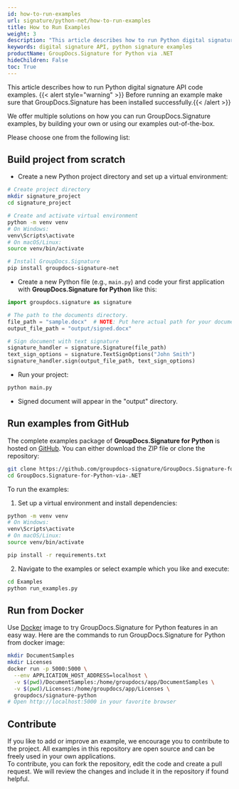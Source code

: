 ```yaml
---
id: how-to-run-examples
url: signature/python-net/how-to-run-examples
title: How to Run Examples
weight: 3
description: "This article describes how to run Python digital signature API code examples. We offer multiple solutions on how you can run GroupDocs.Signature examples, by building your own or using our examples out-of-the-box."
keywords: digital signature API, python signature examples
productName: GroupDocs.Signature for Python via .NET
hideChildren: False 
toc: True
---
```

This article describes how to run Python digital signature API code examples.
{{< alert style="warning" >}} Before running an example make sure that GroupDocs.Signature has been installed successfully.{{< /alert >}}

We offer multiple solutions on how you can run GroupDocs.Signature examples, by building your own or using our examples out-of-the-box.

Please choose one from the following list:

## Build project from scratch

* Create a new Python project directory and set up a virtual environment:

```bash
# Create project directory
mkdir signature_project
cd signature_project

# Create and activate virtual environment
python -m venv venv
# On Windows:
venv\Scripts\activate
# On macOS/Linux:
source venv/bin/activate

# Install GroupDocs.Signature
pip install groupdocs-signature-net
```

* Create a new Python file (e.g., `main.py`) and code your first application with **GroupDocs.Signature for Python** like this:

```python
import groupdocs.signature as signature

# The path to the documents directory.
file_path = "sample.docx"  # NOTE: Put here actual path for your document
output_file_path = "output/signed.docx"

# Sign document with text signature
signature_handler = signature.Signature(file_path)
text_sign_options = signature.TextSignOptions("John Smith")
signature_handler.sign(output_file_path, text_sign_options)
```

* Run your project:
```bash
python main.py
```

* Signed document will appear in the "output" directory.

## Run examples from GitHub

The complete examples package of **GroupDocs.Signature for Python** is hosted on [GitHub](https://github.com/groupdocs-signature/GroupDocs.Signature-for-Python-via-.NET). You can either download the ZIP file or clone the repository:

```bash
git clone https://github.com/groupdocs-signature/GroupDocs.Signature-for-Python-via-.NET.git
cd GroupDocs.Signature-for-Python-via-.NET
```

To run the examples:

1. Set up a virtual environment and install dependencies:
```bash
python -m venv venv
# On Windows:
venv\Scripts\activate
# On macOS/Linux:
source venv/bin/activate

pip install -r requirements.txt
```

2. Navigate to the examples or select example which you like and execute:
```bash
cd Examples
python run_examples.py
```

## Run from Docker

Use [Docker](https://www.docker.com/) image to try GroupDocs.Signature for Python features in an easy way. Here are the commands to run GroupDocs.Signature for Python from docker image:

```bash
mkdir DocumentSamples
mkdir Licenses
docker run -p 5000:5000 \
  --env APPLICATION_HOST_ADDRESS=localhost \
  -v $(pwd)/DocumentSamples:/home/groupdocs/app/DocumentSamples \
  -v $(pwd)/Licenses:/home/groupdocs/app/Licenses \
  groupdocs/signature-python
# Open http://localhost:5000 in your favorite browser
```

## Contribute

If you like to add or improve an example, we encourage you to contribute to the project. All examples in this repository are open source and can be freely used in your own applications.  
To contribute, you can fork the repository, edit the code and create a pull request. We will review the changes and include it in the repository if found helpful.
